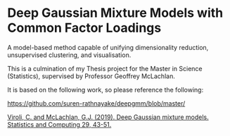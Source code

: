 # Deep Gaussian Mixture Models with Common Factor Loadings

A model-based method capable of unifying dimensionality reduction, unsupervised clustering, and visualisation.

This is a culmination of my Thesis project for the Master in Science (Statistics), supervised by Professor Geoffrey McLachlan.



It is based on the following work, so please reference the following:

https://github.com/suren-rathnayake/deepgmm/blob/master/

[Viroli, C. and McLachlan, G.J. (2019). Deep Gaussian mixture models. Statistics and Computing 29, 43-51.](https://link.springer.com/article/10.1007/s11222-017-9793-z)

